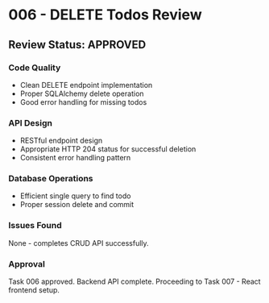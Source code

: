 # 006 - DELETE Todos Review

## Review Status: APPROVED

### Code Quality
- Clean DELETE endpoint implementation
- Proper SQLAlchemy delete operation
- Good error handling for missing todos

### API Design
- RESTful endpoint design
- Appropriate HTTP 204 status for successful deletion
- Consistent error handling pattern

### Database Operations
- Efficient single query to find todo
- Proper session delete and commit

### Issues Found
None - completes CRUD API successfully.

### Approval
Task 006 approved. Backend API complete. Proceeding to Task 007 - React frontend setup.